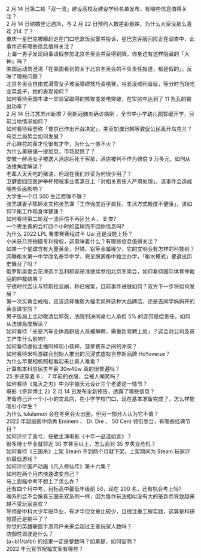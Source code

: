 2 月 14 日第二轮「双一流」建设高校及建设学科名单发布，有哪些信息值得关注？  
2 月 14 日结婚登记遇冷，与 2 月 22 日预约人数差距悬殊，为什么大家没那么喜欢 214 了？  
重庆一星巴克被曝赶走在门口吃盒饭民警并投诉，星巴克客服回应正在调查中，此事件还有哪些信息值得关注？  
上海一男子发现同事请假参加北京冬奥会并获得铜牌，你身边有这样隐藏的「大神」吗？  
美国运动员澄清「在美国看到的关于北京冬奥会的不负责任报道，都是假的」，反映了哪些问题？  
北京冬奥会自由式滑雪女子坡面障碍技巧资格赛，谷爱凌顺利晋级，等分时当场吃韭菜盒子，她的表现如何？  
如何看待英国牛津一实验室取得的核聚变发电突破，在实验中达到了 11 兆瓦的输出功率？  
2 月 14 日江苏苏州新增 7 例新冠肺炎确诊病例 ，全市中小学幼儿园暂缓开学，目前当地情况如何？  
如何看待拜登称「普京已作出开战决定」，美英加澳日韩等敦促公民离开乌克兰？乌克兰局势会如何发展？  
开心麻花的黄才伦很有才华，为什么一直不火？  
为什么美联储一提加息，市场就慌了？  
安徽一醉酒女子被送入酒店后死于客房，酒店被判不作为赔偿 9 万多元，如何从法律角度解读？  
老辈人天天吃的猪油，但现在我们炒菜为何很少用了？  
卫健委回应医护举杯预祝事业蒸蒸日上「对相关责任人严肃处理」，该事件会造成哪些负面影响？  
大学生一个月 500 生活费够不够？  
张艺谋妻子陈婷发文称张艺谋「工作强度近乎疯狂，生活方式极度不健康」，该如何平衡工作和身体健康？  
如何看待第二轮双一流评估不再区分 A 、 B 类?  
一个男生真的会打四个小时的篮球而不回你信息吗?  
为什么 2022 LPL 春季赛赛程过半 Uzi 还是没能上场？  
小米获月亮拍摄专利授权，这意味着什么？有哪些信息值得关注？  
如果一个星球含有大量黄金，但铁、铝等金属稀少，它的文明会有怎样的科技树？  
网曝衡水第一中学改名泰华中学，完全脱离衡中独立办学，「衡水模式」要退出历史舞台了吗？  
俄罗斯奥委会花滑选手瓦利耶娃获准继续参加北京冬奥会，如何看待国际体育仲裁庭的仲裁结果？  
宁德时代否认与特斯拉谈崩，称已报案，目前事件进展如何？双方下一步将如何发展？  
第一次买黄金戒指，应该选择像周大福老凤祥这种大品牌店，还是去同学妈妈开的黄金珠宝店？  
男子饭局上主动敬酒后猝死，法院判决同桌七人承担 5% 的连带赔偿责任，如何从法律角度解读？  
如何看待「长安汽车全体高职级人员被解聘，需重新竞聘上岗」？这会对公司及员工产生什么影响?  
如何看待虚拟主播阿梓和小孩梓、菠萝赛东之间的冲突？  
如何看待米哈游联合创始人推出的沉浸式虚拟世界新品牌 HoYoverse？  
为什么苹果相机照相看起来比真人难看？  
计算机本科应届生年薪 30w40w 真的很普遍吗？  
25 岁还穿着 6 、 7 年前的衣服，会被人嘲笑吗？  
如何看待《鬼灭之刃》中为宇髓天元设计三个老婆这一情节？  
电影《奇异博士 2》2 月 14 日发布全新预告，透露了哪些信息？  
准备自己开一个小小的文具店，在小学学校门口，现在基本准备完成了，怎么样能吸引小学生？  
为什么 lululemon 会在冬奥会火出圈，但另一部分人认为它不值？  
2022 年超级碗中场秀 Eminem 、 Dr. Dre 、 50 Cent 领衔登台，有哪些经典节目？  
如何评价丁禹兮、任敏主演电影《十年一品温如言》？  
很多博士毕业就将近 30 岁甚至以上，怎么面对 35 岁失业危机？  
如何看待《三国杀》上架 Steam 不到两个月就下架，上架期间为 Steam 玩家评价最低游戏？  
如何评价国产动画《凡人修仙传》第十六集？  
如何在两个月内快速改变自己？  
马上面临中考不想上了怎么办？  
还有四个月中考，目标高中最低年级前 50，现在 200 名，还有机会考上吗?  
魂系列会不会像真三国无双系列一样，因为每作玩法相似没有大的革新而导致越来越不受玩家喜欢？  
导师是中科大少年班毕业，有才华但文章比较少，且很注重工程实践，这算是科研翘楚还是躺平了？  
你觉的英雄联盟手游用户未来会超过王者玩家人数吗？  
防御性驾驶是什么？  
(a+b)!/(a!b!) 的结果一定是整数吗？如果是，如何证明？  
2022 年元宵节祝福文案有哪些？  
